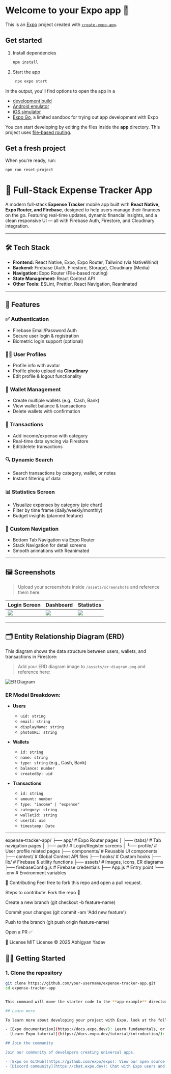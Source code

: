 # Welcome to your Expo app 👋

This is an [Expo](https://expo.dev) project created with [`create-expo-app`](https://www.npmjs.com/package/create-expo-app).

## Get started

1. Install dependencies

   ```bash
   npm install
   ```

2. Start the app

   ```bash
    npx expo start
   ```

In the output, you'll find options to open the app in a

- [development build](https://docs.expo.dev/develop/development-builds/introduction/)
- [Android emulator](https://docs.expo.dev/workflow/android-studio-emulator/)
- [iOS simulator](https://docs.expo.dev/workflow/ios-simulator/)
- [Expo Go](https://expo.dev/go), a limited sandbox for trying out app development with Expo

You can start developing by editing the files inside the **app** directory. This project uses [file-based routing](https://docs.expo.dev/router/introduction).

## Get a fresh project

When you're ready, run:

```bash
npm run reset-project
```

# 💸 Full-Stack Expense Tracker App

A modern full-stack **Expense Tracker** mobile app built with **React Native, Expo Router, and Firebase**, designed to help users manage their finances on the go. Featuring real-time updates, dynamic financial insights, and a clean responsive UI — all with Firebase Auth, Firestore, and Cloudinary integration.

---

## 🛠 Tech Stack

- **Frontend:** React Native, Expo, Expo Router, Tailwind (via NativeWind)
- **Backend:** Firebase (Auth, Firestore, Storage), Cloudinary (Media)
- **Navigation:** Expo Router (File-based routing)
- **State Management:** React Context API
- **Other Tools:** ESLint, Prettier, React Navigation, Reanimated

---

## 🚀 Features

### ✅ Authentication
- Firebase Email/Password Auth
- Secure user login & registration
- Biometric login support (optional)

### 🧑‍💼 User Profiles
- Profile info with avatar
- Profile photo upload via **Cloudinary**
- Edit profile & logout functionality

### 💼 Wallet Management
- Create multiple wallets (e.g., Cash, Bank)
- View wallet balance & transactions
- Delete wallets with confirmation

### 🔄 Transactions
- Add income/expense with category
- Real-time data syncing via Firestore
- Edit/delete transactions

### 🔍 Dynamic Search
- Search transactions by category, wallet, or notes
- Instant filtering of data

### 📊 Statistics Screen
- Visualize expenses by category (pie chart)
- Filter by time frame (daily/weekly/monthly)
- Budget insights (planned feature)

### 🧭 Custom Navigation
- Bottom Tab Navigation via Expo Router
- Stack Navigation for detail screens
- Smooth animations with Reanimated

---

## 🖼 Screenshots

> Upload your screenshots inside `/assets/screenshots` and reference them here:

| Login Screen | Dashboard | Statistics |
|--------------|-----------|------------|
| ![](./assets/screenshots/login.png) | ![](./assets/screenshots/dashboard.png) | ![](./assets/screenshots/stats.png) |

---

## 🗂 Entity Relationship Diagram (ERD)

This diagram shows the data structure between users, wallets, and transactions in Firestore:

> Add your ERD diagram image to `/assets/er-diagram.png` and reference here:

![ER Diagram](./assets/er-diagram.png)

### ER Model Breakdown:
- **Users**
  - `uid: string`
  - `email: string`
  - `displayName: string`
  - `photoURL: string`

- **Wallets**
  - `id: string`
  - `name: string`
  - `type: string` (e.g., Cash, Bank)
  - `balance: number`
  - `createdBy: uid`

- **Transactions**
  - `id: string`
  - `amount: number`
  - `type: "income" | "expense"`
  - `category: string`
  - `walletId: string`
  - `userId: uid`
  - `timestamp: Date`

---

expense-tracker-app/
├── app/                     # Expo Router pages
│   ├── (tabs)/              # Tab navigation pages
│   ├── auth/                # Login/Register screens
│   └── profile/             # User profile related pages
├── components/              # Reusable UI components
├── context/                 # Global Context API files
├── hooks/                   # Custom hooks
├── lib/                     # Firebase & utility functions
├── assets/                  # Images, icons, ER diagrams
├── firebaseConfig.js        # Firebase credentials
├── App.js                   # Entry point
└── .env                     # Environment variables

🙌 Contributing
Feel free to fork this repo and open a pull request.

Steps to contribute:
Fork the repo 🍴

Create a new branch (git checkout -b feature-name)

Commit your changes (git commit -am 'Add new feature')

Push to the branch (git push origin feature-name)

Open a PR ✅

📄 License
MIT License © 2025 Abhigyan Yadav



## 🧑‍💻 Getting Started

### 1. Clone the repository

```bash
git clone https://github.com/your-username/expense-tracker-app.git
cd expense-tracker-app


This command will move the starter code to the **app-example** directory and create a blank **app** directory where you can start developing.

## Learn more

To learn more about developing your project with Expo, look at the following resources:

- [Expo documentation](https://docs.expo.dev/): Learn fundamentals, or go into advanced topics with our [guides](https://docs.expo.dev/guides).
- [Learn Expo tutorial](https://docs.expo.dev/tutorial/introduction/): Follow a step-by-step tutorial where you'll create a project that runs on Android, iOS, and the web.

## Join the community

Join our community of developers creating universal apps.

- [Expo on GitHub](https://github.com/expo/expo): View our open source platform and contribute.
- [Discord community](https://chat.expo.dev): Chat with Expo users and ask questions.
